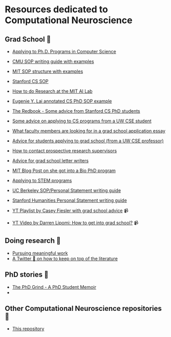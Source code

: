 # Resources dedicated to Computational Neuroscience

## Grad School 🏫
- [Applying to Ph.D. Programs in Computer Science](https://www.cs.cmu.edu/~harchol/gradschooltalk.pdf)
- [CMU SOP writing guide with examples](https://www.cmu.edu/student-success/other-resources/handouts/comm-supp-pdfs/grad-app-sop.pdf)
- [MIT SOP structure with examples](https://mitcommlab.mit.edu/eecs/commkit/graduate-school-personal-statement/)
- [Stanford CS SOP](https://github.com/alrojo/me/blob/master/Stanford_CS_PhD_2020_SOP.pdf)
- [How to do Research at the MIT AI Lab](https://nn.cs.utexas.edu/advice/mit.ai-research.pdf)
- [Eugenie Y. Lai annotated CS PhD SOP example](https://eugenielai.github.io/posts/another-annotated-sop.html)
- [The Redbook - Some advice from Stanford CS PhD students](https://github.com/nguyen-td/resources-compneuro/blob/main/res/theredbook.pdf)
- [Some advice on applying to CS programs from a UW CSE student](https://people.eecs.berkeley.edu/~justine/advice.pdf)
- [What faculty members are looking for in a grad school application essay](https://www.eecs.mit.edu/academics/graduate-programs/admission-process/what-faculty-members-are-looking-for-in-a-grad-school-application-essay/)
- [Advice for students applying to grad school (from a UW CSE professor)](https://homes.cs.washington.edu/~mernst/advice/apply-grad-school.html)
- [How to contact prospective research supervisors](https://uvasrg.github.io/prospective/)
- [Advice for grad school letter writers](https://cs.brown.edu/~sk/Memos/Grad-School-Recos/)
- [MIT Blog Post on she got into a Bio PhD program](https://mitadmissions.org/blogs/entry/applying-to-bio-phd/)
- [Applying to STEM programs](https://github.com/gwisk/gradguide)
- [UC Berkeley SOP/Personal Statement writing guide](https://grad.berkeley.edu/admissions/steps-to-apply/requirements/personal-statement/)
- [Stanford Humanities Personal Statement writing guide](https://humsci.stanford.edu/prospective-students/guide-getting-grad-school/writing-your-personal-statements)
  
- [YT Playlist by Casey Fiesler with grad school advice](https://www.youtube.com/watch?v=p4QiJNPSdWs&list=PLPA3GFqdHv_oL8gRg-44TmvMzjcFRMH4I&ab_channel=CaseyFiesler) :video_camera:
- [YT Video by Darren Lipomi: How to get into grad school?](https://www.youtube.com/watch?v=5KtmOlEIdTk&ab_channel=DarrenLipomi) 📹

## Doing research 🔬
- [Pursuing meaningful work](https://github.com/nguyen-td/resources-compneuro/blob/main/res/Pursuing%20Meaningful%20Work.pdf)
- [A Twitter 🧵 on how to keep on top of the literature](https://twitter.com/mertrory/status/1581348060302835713)

## PhD stories 📖
- [The PhD Grind - A PhD Student Memoir]([https://github.com/nguyen-td/resources-compneuro/blob/main/res/phd_grind.pdf](https://github.com/nguyen-td/resources-compneuro/blob/main/res/the-phd-grind-a-phd-student-memoir-3.pdf))
- 

## Other Computational Neuroscience repositories 🧠
- [This repository](https://github.com/satpreetsingh/awesome-compneuro) 

